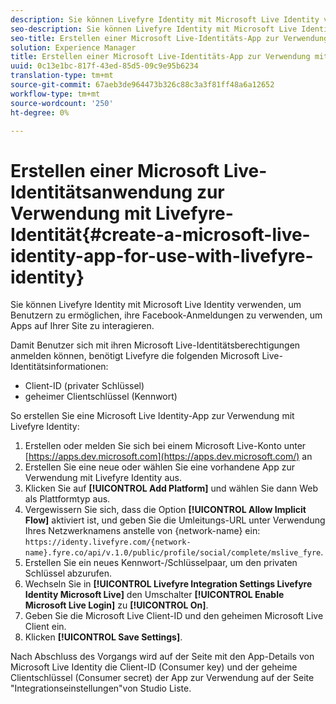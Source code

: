 ```yaml
---
description: Sie können Livefyre Identity mit Microsoft Live Identity verwenden, um Benutzern zu ermöglichen, ihre Facebook-Anmeldungen zu verwenden, um Apps auf Ihrer Site zu interagieren.
seo-description: Sie können Livefyre Identity mit Microsoft Live Identity verwenden, um Benutzern zu ermöglichen, ihre Facebook-Anmeldungen zu verwenden, um Apps auf Ihrer Site zu interagieren.
seo-title: Erstellen einer Microsoft Live-Identitäts-App zur Verwendung mit Livefyre-Identität
solution: Experience Manager
title: Erstellen einer Microsoft Live-Identitäts-App zur Verwendung mit Livefyre-Identität
uuid: 0c13e1bc-817f-43ed-85d5-09c9e95b6234
translation-type: tm+mt
source-git-commit: 67aeb3de964473b326c88c3a3f81ff48a6a12652
workflow-type: tm+mt
source-wordcount: '250'
ht-degree: 0%

---
```



# Erstellen einer Microsoft Live-Identitätsanwendung zur Verwendung mit Livefyre-Identität{#create-a-microsoft-live-identity-app-for-use-with-livefyre-identity}

Sie können Livefyre Identity mit Microsoft Live Identity verwenden, um Benutzern zu ermöglichen, ihre Facebook-Anmeldungen zu verwenden, um Apps auf Ihrer Site zu interagieren.

Damit Benutzer sich mit ihren Microsoft Live-Identitätsberechtigungen anmelden können, benötigt Livefyre die folgenden Microsoft Live-Identitätsinformationen:

* Client-ID (privater Schlüssel)
* geheimer Clientschlüssel (Kennwort)

So erstellen Sie eine Microsoft Live Identity-App zur Verwendung mit Livefyre Identity:

1. Erstellen oder melden Sie sich bei einem Microsoft Live-Konto unter [https://apps.dev.microsoft.com](https://apps.dev.microsoft.com/) an
1. Erstellen Sie eine neue oder wählen Sie eine vorhandene App zur Verwendung mit Livefyre Identity aus.
1. Klicken Sie auf **[!UICONTROL Add Platform]** und wählen Sie dann Web als Plattformtyp aus.
1. Vergewissern Sie sich, dass die Option **[!UICONTROL Allow Implicit Flow]** aktiviert ist, und geben Sie die Umleitungs-URL unter Verwendung Ihres Netzwerknamens anstelle von {network-name} ein: `https://identy.livefyre.com/{network-name}.fyre.co/api/v.1.0/public/profile/social/complete/mslive_fyre`.
1. Erstellen Sie ein neues Kennwort-/Schlüsselpaar, um den privaten Schlüssel abzurufen.
1. Wechseln Sie in **[!UICONTROL Livefyre Integration Settings Livefyre Identity Microsoft Live]** den Umschalter **[!UICONTROL Enable Microsoft Live Login]** zu **[!UICONTROL On]**.
1. Geben Sie die Microsoft Live Client-ID und den geheimen Microsoft Live Client ein.
1. Klicken **[!UICONTROL Save Settings]**.

Nach Abschluss des Vorgangs wird auf der Seite mit den App-Details von Microsoft Live Identity die Client-ID (Consumer key) und der geheime Clientschlüssel (Consumer secret) der App zur Verwendung auf der Seite &quot;Integrationseinstellungen&quot;von Studio Liste.
